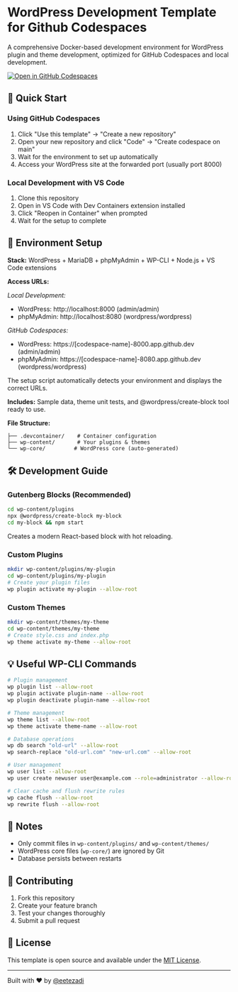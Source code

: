 # WordPress Development Template for Github Codespaces

A comprehensive Docker-based development environment for WordPress plugin and theme development, optimized for GitHub Codespaces and local development.

[![Open in GitHub Codespaces](https://github.com/codespaces/badge.svg)](https://codespaces.new/eetezadi/Codespaces-Wordpress-Development)

## 🚀 Quick Start

### Using GitHub Codespaces
1. Click "Use this template" → "Create a new repository"
2. Open your new repository and click "Code" → "Create codespace on main"
3. Wait for the environment to set up automatically
4. Access your WordPress site at the forwarded port (usually port 8000)

### Local Development with VS Code
1. Clone this repository
2. Open in VS Code with Dev Containers extension installed
3. Click "Reopen in Container" when prompted
4. Wait for the setup to complete

## 🔧 Environment Setup

**Stack:** WordPress + MariaDB + phpMyAdmin + WP-CLI + Node.js + VS Code extensions

**Access URLs:**

*Local Development:*
- WordPress: http://localhost:8000 (admin/admin)
- phpMyAdmin: http://localhost:8080 (wordpress/wordpress)

*GitHub Codespaces:*
- WordPress: https://[codespace-name]-8000.app.github.dev (admin/admin)
- phpMyAdmin: https://[codespace-name]-8080.app.github.dev (wordpress/wordpress)

The setup script automatically detects your environment and displays the correct URLs.

**Includes:** Sample data, theme unit tests, and @wordpress/create-block tool ready to use.

**File Structure:**
```
├── .devcontainer/    # Container configuration
├── wp-content/       # Your plugins & themes
└── wp-core/         # WordPress core (auto-generated)
```

## 🛠️ Development Guide

### Gutenberg Blocks (Recommended)
```bash
cd wp-content/plugins
npx @wordpress/create-block my-block
cd my-block && npm start
```
Creates a modern React-based block with hot reloading.

### Custom Plugins
```bash
mkdir wp-content/plugins/my-plugin
cd wp-content/plugins/my-plugin
# Create your plugin files
wp plugin activate my-plugin --allow-root
```

### Custom Themes
```bash
mkdir wp-content/themes/my-theme
cd wp-content/themes/my-theme
# Create style.css and index.php
wp theme activate my-theme --allow-root
```

## 💡 Useful WP-CLI Commands

```bash
# Plugin management
wp plugin list --allow-root
wp plugin activate plugin-name --allow-root
wp plugin deactivate plugin-name --allow-root

# Theme management
wp theme list --allow-root
wp theme activate theme-name --allow-root

# Database operations
wp db search "old-url" --allow-root
wp search-replace "old-url.com" "new-url.com" --allow-root

# User management
wp user list --allow-root
wp user create newuser user@example.com --role=administrator --allow-root

# Clear cache and flush rewrite rules
wp cache flush --allow-root
wp rewrite flush --allow-root
```

## 📝 Notes

- Only commit files in `wp-content/plugins/` and `wp-content/themes/`
- WordPress core files (`wp-core/`) are ignored by Git
- Database persists between restarts

## 🤝 Contributing

1. Fork this repository
2. Create your feature branch
3. Test your changes thoroughly
4. Submit a pull request

## 📄 License

This template is open source and available under the [MIT License](LICENSE).

---

Built with ❤️ by [@eetezadi](https://github.com/eetezadi)